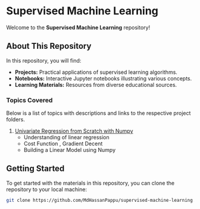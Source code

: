 # Supervised Machine Learning

Welcome to the **Supervised Machine Learning** repository!

## About This Repository

In this repository, you will find:

- **Projects:** Practical applications of supervised learning algorithms.
- **Notebooks:** Interactive Jupyter notebooks illustrating various concepts.
- **Learning Materials:** Resources  from diverse educational sources.

### Topics Covered
Below is a list of topics with descriptions and links to the respective project folders.



1. [Univariate Regression from Scratch with Numpy]([link-to-folder](https://github.com/MdHassanPappu/Supervised-Machine-Learning/blob/main/Foundation%20Notebooks/Univariant%20Regression%20from%20scrathc.ipynb))
    - Understanding of linear regression
    - Cost Function , Gradient Decent
    - Building a Linear Model using Numpy


## Getting Started

To get started with the materials in this repository, you can clone the repository to your local machine:

```sh
git clone https://github.com/MdHassanPappu/supervised-machine-learning.git

